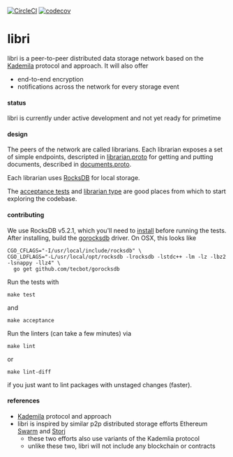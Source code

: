 [![CircleCI](https://circleci.com/gh/drausin/libri/tree/develop.svg?style=shield)](https://circleci.com/gh/drausin/libri) [![codecov](https://codecov.io/gh/drausin/libri/branch/develop/graph/badge.svg)](https://codecov.io/gh/drausin/libri)


# libri

libri is a peer-to-peer distributed data storage network based on the [Kademila](https://pdos.csail.mit.edu/~petar/papers/maymounkov-kademlia-lncs.pdf) protocol and approach. It will also offer
- end-to-end encryption
- notifications across the network for every storage event

#### status
libri is currently under active development and not yet ready for primetime

#### design
The peers of the network are called librarians. Each librarian exposes a set of simple endpoints, 
 descripted in [librarian.proto](https://github.com/drausin/libri/blob/develop/libri/librarian/api/librarian.proto) for getting and putting documents, described in [documents.proto](https://github.com/drausin/libri/blob/develop/libri/librarian/api/documents.proto).
 
Each librarian uses [RocksDB](https://github.com/facebook/rocksdb) for local storage.

The [acceptance tests](https://github.com/drausin/libri/blob/develop/libri/acceptance/librarian_test.go) and [librarian type](https://github.com/drausin/libri/blob/develop/libri/librarian/server/server.go) are good places from which to start exploring the codebase.

#### contributing

We use RocksDB v5.2.1, which you'll need to [install](https://github.com/facebook/rocksdb/blob/master/INSTALL.md) before running the tests. After installing, build the [gorocksdb](https://github.com/tecbot/gorocksdb) driver. On OSX, this looks like
```$bash
CGO_CFLAGS="-I/usr/local/include/rocksdb" \
CGO_LDFLAGS="-L/usr/local/opt/rocksdb -lrocksdb -lstdc++ -lm -lz -lbz2 -lsnappy -llz4" \
  go get github.com/tecbot/gorocksdb

```

Run the tests with
```$bash
make test
```
and 
```$bash
make acceptance
```

Run the linters (can take a few minutes) via 
```$bash
make lint
```
or
```$bash
make lint-diff
```
if you just want to lint packages with unstaged changes (faster).


#### references
- [Kademila](https://pdos.csail.mit.edu/~petar/papers/maymounkov-kademlia-lncs.pdf) protocol and approach
- libri is inspired by similar p2p distributed storage efforts Ethereum [Swarm](https://blog.ethereum.org/2016/12/15/swarm-alpha-public-pilot-basics-swarm/) and [Storj](https://storj.io/)
	- these two efforts also use variants of the Kademlia protocol
	- unlike these two, libri will not include any blockchain or contracts
